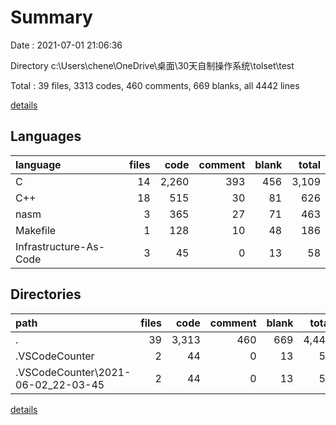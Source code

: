 # Summary

Date : 2021-07-01 21:06:36

Directory c:\Users\chene\OneDrive\桌面\30天自制操作系统\tolset\test

Total : 39 files,  3313 codes, 460 comments, 669 blanks, all 4442 lines

[details](details.md)

## Languages
| language | files | code | comment | blank | total |
| :--- | ---: | ---: | ---: | ---: | ---: |
| C | 14 | 2,260 | 393 | 456 | 3,109 |
| C++ | 18 | 515 | 30 | 81 | 626 |
| nasm | 3 | 365 | 27 | 71 | 463 |
| Makefile | 1 | 128 | 10 | 48 | 186 |
| Infrastructure-As-Code | 3 | 45 | 0 | 13 | 58 |

## Directories
| path | files | code | comment | blank | total |
| :--- | ---: | ---: | ---: | ---: | ---: |
| . | 39 | 3,313 | 460 | 669 | 4,442 |
| .VSCodeCounter | 2 | 44 | 0 | 13 | 57 |
| .VSCodeCounter\2021-06-02_22-03-45 | 2 | 44 | 0 | 13 | 57 |

[details](details.md)